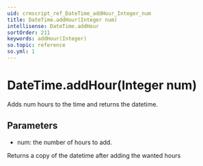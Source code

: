```yaml
---
uid: crmscript_ref_DateTime_addHour_Integer_num
title: DateTime.addHour(Integer num)
intellisense: DateTime.addHour
sortOrder: 211
keywords: addHour(Integer)
so.topic: reference
so.yml: 1
---
```


# DateTime.addHour(Integer num)

Adds num hours to the time and returns the datetime.

## Parameters

* num: the number of hours to add.

Returns a copy of the datetime after adding the wanted hours
